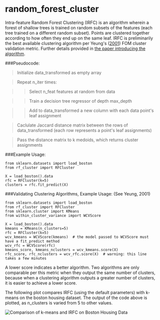 # random_forest_cluster
Intra-feature Random Forest Clustering (IRFC) is an algorithm wherein a forest of shallow trees is trained on random subsets of the features (each tree trained on a different random subset). Points are clustered together according to how often they end up on the same leaf. IRFC is preliminarily the best available clustering algorithm per Yeung's ([2001](http://bioinformatics.oxfordjournals.org/content/17/4/309.short)) FOM cluster validation metric. Further details provided in [the paper introducing the algorithm](https://github.com/mkc1000/random_forest_cluster/blob/master/Intra-Feature_Random_Forest_Clustering.pdf).

###Pseudocode:


>  Initialize data_transformed as empty array

>  Repeat n_iter times:

>  >  Select n_feat features at random from data
	
>  >  Train a decision tree regressor of depth max_depth
	
>  >  Add to data_transformed a new column with each data point's leaf assignment
	
>  Caclulate Jaccard distance matrix between the rows of data_transformed (each row represents a point's leaf assignments)

>  Pass the distance matrix to k medoids, which returns cluster assignments


###Example Usage:

    from sklearn.datasets import load_boston
    from rf_cluster import RFCluster
    
    X = load_boston().data
    rfc = RFCluster(k=5)
    clusters = rfc.fit_predict(X)

###Validating Clustering Algorithms, Example Usage: (See Yeung, 2001)

    from sklearn.datasets import load_boston
    from rf_cluster import RFCluster
    from sklearn.cluster import KMeans
    from within_cluster_variance import WCVScore
   
    X = load_boston().data
    kmeans = KMeans(n_clusters=5)
    rfc = RFCluster(k=5)
    wcv_kmeans = WCVScore(kmeans)  # the model passed to WCVScore must have a fit_predict method
    wcv_rfc = WCVScore(rfc)
    kmeans_score, kmeans_nclusters = wcv_kmeans.score(X)
    rfc_score, rfc_nclusters = wcv_rfc.score(X)  # warning: this line takes a few minutes

A lower score indicates a better algorithm. Two algorithms are only comparable per this metric when they output the same number of clusters, because when a clustering algorithm outputs a greater number of clusters, it is easier to achieve a lower score.

The following plot compares IRFC (using the default parameters) with k-means on the boston housing dataset. The output of the code above is plotted, as n_clusters is varied from 5 to other values.

![Comparison of k-means and IRFC on Boston Housing Data](https://raw.githubusercontent.com/mkc1000/random_forest_cluster/master/Boston%20Housing%20Comparison.png)
